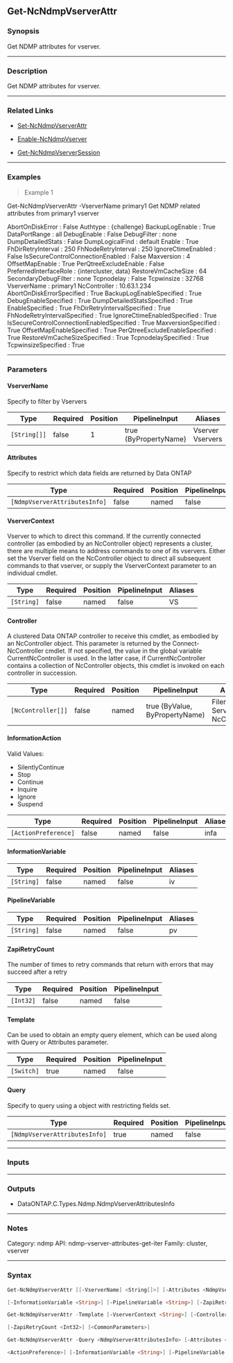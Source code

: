 Get-NcNdmpVserverAttr
---------------------

### Synopsis
Get NDMP attributes for vserver.

---

### Description

Get NDMP attributes for vserver.

---

### Related Links
* [Set-NcNdmpVserverAttr](Set-NcNdmpVserverAttr)

* [Enable-NcNdmpVserver](Enable-NcNdmpVserver)

* [Get-NcNdmpVserverSession](Get-NcNdmpVserverSession)

---

### Examples
> Example 1

Get-NcNdmpVserverAttr -VserverName primary1
Get NDMP related attributes from primary1 vserver

AbortOnDiskError                          : False
Authtype                                  : {challenge}
BackupLogEnable                           : True
DataPortRange                             : all
DebugEnable                               : False
DebugFilter                               : none
DumpDetailedStats                         : False
DumpLogicalFind                           : default
Enable                                    : True
FhDirRetryInterval                        : 250
FhNodeRetryInterval                       : 250
IgnoreCtimeEnabled                        : False
IsSecureControlConnectionEnabled          : False
Maxversion                                : 4
OffsetMapEnable                           : True
PerQtreeExcludeEnable                     : False
PreferredInterfaceRole                    : {intercluster, data}
RestoreVmCacheSize                        : 64
SecondaryDebugFilter                      : none
Tcpnodelay                                : False
Tcpwinsize                                : 32768
VserverName                               : primary1
NcController                              : 10.63.1.234
AbortOnDiskErrorSpecified                 : True
BackupLogEnableSpecified                  : True
DebugEnableSpecified                      : True
DumpDetailedStatsSpecified                : True
EnableSpecified                           : True
FhDirRetryIntervalSpecified               : True
FhNodeRetryIntervalSpecified              : True
IgnoreCtimeEnabledSpecified               : True
IsSecureControlConnectionEnabledSpecified : True
MaxversionSpecified                       : True
OffsetMapEnableSpecified                  : True
PerQtreeExcludeEnableSpecified            : True
RestoreVmCacheSizeSpecified               : True
TcpnodelaySpecified                       : True
TcpwinsizeSpecified                       : True

---

### Parameters
#### **VserverName**
Specify to filter by Vservers

|Type        |Required|Position|PipelineInput        |Aliases             |
|------------|--------|--------|---------------------|--------------------|
|`[String[]]`|false   |1       |true (ByPropertyName)|Vserver<br/>Vservers|

#### **Attributes**
Specify to restrict which data fields are returned by Data ONTAP

|Type                         |Required|Position|PipelineInput|
|-----------------------------|--------|--------|-------------|
|`[NdmpVserverAttributesInfo]`|false   |named   |false        |

#### **VserverContext**
Vserver to which to direct this command.  If the currently connected controller (as embodied by an NcController object) represents a cluster, there are multiple means to address commands to one of its vservers.  Either set the Vserver field on the NcController object to direct all subsequent commands to that vserver, or supply the VserverContext parameter to an individual cmdlet.

|Type      |Required|Position|PipelineInput|Aliases|
|----------|--------|--------|-------------|-------|
|`[String]`|false   |named   |false        |VS     |

#### **Controller**
A clustered Data ONTAP controller to receive this cmdlet, as embodied by an NcController object.  This parameter is returned by the Connect-NcController cmdlet.  If not specified, the value in the global variable CurrentNcController is used.  In the latter case, if CurrentNcController contains a collection of NcController objects, this cmdlet is invoked on each controller in succession.

|Type              |Required|Position|PipelineInput                 |Aliases                          |
|------------------|--------|--------|------------------------------|---------------------------------|
|`[NcController[]]`|false   |named   |true (ByValue, ByPropertyName)|Filer<br/>Server<br/>NcController|

#### **InformationAction**

Valid Values:

* SilentlyContinue
* Stop
* Continue
* Inquire
* Ignore
* Suspend

|Type                |Required|Position|PipelineInput|Aliases|
|--------------------|--------|--------|-------------|-------|
|`[ActionPreference]`|false   |named   |false        |infa   |

#### **InformationVariable**

|Type      |Required|Position|PipelineInput|Aliases|
|----------|--------|--------|-------------|-------|
|`[String]`|false   |named   |false        |iv     |

#### **PipelineVariable**

|Type      |Required|Position|PipelineInput|Aliases|
|----------|--------|--------|-------------|-------|
|`[String]`|false   |named   |false        |pv     |

#### **ZapiRetryCount**
The number of times to retry commands that return with errors that may succeed after a retry

|Type     |Required|Position|PipelineInput|
|---------|--------|--------|-------------|
|`[Int32]`|false   |named   |false        |

#### **Template**
Can be used to obtain an empty query element, which can be used along with Query or Attributes parameter.

|Type      |Required|Position|PipelineInput|
|----------|--------|--------|-------------|
|`[Switch]`|true    |named   |false        |

#### **Query**
Specify to query using a object with restricting fields set.

|Type                         |Required|Position|PipelineInput|
|-----------------------------|--------|--------|-------------|
|`[NdmpVserverAttributesInfo]`|true    |named   |false        |

---

### Inputs

---

### Outputs
* DataONTAP.C.Types.Ndmp.NdmpVserverAttributesInfo

---

### Notes
Category: ndmp
API: ndmp-vserver-attributes-get-iter
Family: cluster, vserver

---

### Syntax
```PowerShell
Get-NcNdmpVserverAttr [[-VserverName] <String[]>] [-Attributes <NdmpVserverAttributesInfo>] [-VserverContext <String>] [-Controller <NcController[]>] [-InformationAction <ActionPreference>] 
```
```PowerShell
[-InformationVariable <String>] [-PipelineVariable <String>] [-ZapiRetryCount <Int32>] [<CommonParameters>]
```
```PowerShell
Get-NcNdmpVserverAttr -Template [-VserverContext <String>] [-Controller <NcController[]>] [-InformationAction <ActionPreference>] [-InformationVariable <String>] [-PipelineVariable <String>] 
```
```PowerShell
[-ZapiRetryCount <Int32>] [<CommonParameters>]
```
```PowerShell
Get-NcNdmpVserverAttr -Query <NdmpVserverAttributesInfo> [-Attributes <NdmpVserverAttributesInfo>] [-VserverContext <String>] [-Controller <NcController[]>] [-InformationAction 
```
```PowerShell
<ActionPreference>] [-InformationVariable <String>] [-PipelineVariable <String>] [-ZapiRetryCount <Int32>] [<CommonParameters>]
```
